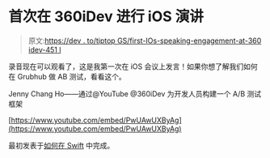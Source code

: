 # 首次在 360iDev 进行 iOS 演讲

> 原文:[https://dev . to/tiptop GS/first-IOs-speaking-engagement-at-360 idev-451 l](https://dev.to/tiptopgs/first-ios-speaking-engagement-at-360idev-451l)

录音现在可以观看了，这是我第一次在 iOS 会议上发言！如果你想了解我们如何在 Grubhub 做 AB 测试，看看这个。

Jenny Chang Ho——通过@YouTube @360iDev 为开发人员构建一个 A/B 测试框架

[https://www.youtube.com/embed/PwUAwUXByAg](https://www.youtube.com/embed/PwUAwUXByAg)

最初发表于[如何在 Swift](https://www.howtodoitinswift.com/blog/2018/10/13/best-development-practices-for-ios-development-ive-seen-is-atnbspgrubhub) 中完成。